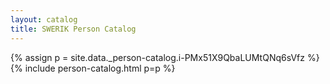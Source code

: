 ```yaml
---
layout: catalog
title: SWERIK Person Catalog
---
```

{% assign p = site.data._person-catalog.i-PMx51X9QbaLUMtQNq6sVfz %}
{% include person-catalog.html p=p %}

